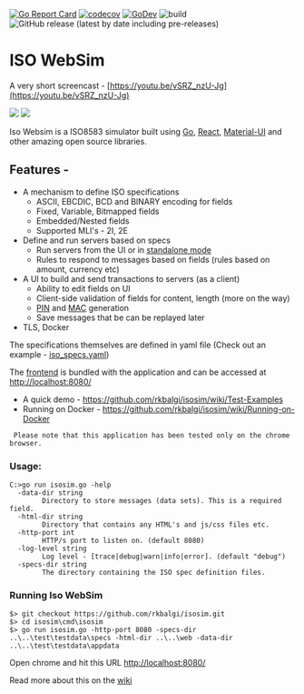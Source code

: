 [![Go Report Card](https://goreportcard.com/badge/github.com/rkbalgi/isosim)](https://goreportcard.com/report/github.com/rkbalgi/isosim)
[![codecov](https://codecov.io/gh/rkbalgi/isosim/branch/master/graph/badge.svg)](https://codecov.io/gh/rkbalgi/isosim)
[![GoDev](https://img.shields.io/badge/go.dev-reference-007d9c?logo=go&logoColor=white&style=flat-square)](https://pkg.go.dev/github.com/rkbalgi/isosim?tab=doc)
![build](https://github.com/rkbalgi/isosim/workflows/build/badge.svg)
![GitHub release (latest by date including pre-releases)](https://img.shields.io/github/v/release/rkbalgi/isosim?include_prereleases&style=flat)

# ISO WebSim
A very short screencast - [https://youtu.be/vSRZ_nzU-Jg](https://youtu.be/vSRZ_nzU-Jg)

![](https://github.com/rkbalgi/isosim/blob/master/docs/images/home_rel2020.04_01.png)
![](https://github.com/rkbalgi/isosim/blob/master/docs/images/home_rel2020.04_02.png)


Iso Websim is a ISO8583 simulator built using [Go](http://golang.org), [React](https://reactjs.org/), [Material-UI](https://material-ui.com/) and
other amazing open source libraries.

## Features -
* A mechanism to define ISO specifications
  * ASCII, EBCDIC, BCD and BINARY encoding for fields
  * Fixed, Variable, Bitmapped fields
  * Embedded/Nested fields 
  * Supported MLI's - 2I, 2E
* Define and run servers based on specs
  * Run servers from the UI or in [standalone mode](https://github.com/rkbalgi/isosim/wiki/Start-standalone-ISO-server-from-command-line)
  * Rules to respond to messages based on fields (rules based on amount, currency etc)   
* A UI to build and send transactions to servers (as a client)
  * Ability to edit fields on UI
  * Client-side validation of fields for content, length (more on the way)
  * [PIN](https://github.com/rkbalgi/isosim/wiki/Pin-Field-(DF52)-Generation) and [MAC](https://github.com/rkbalgi/isosim/wiki/MAC-Generation-(DF64-128)) generation 
  * Save messages that be can be replayed later
* TLS, Docker 

The specifications themselves are defined in yaml file (Check out an example - [iso_specs.yaml](https://github.com/rkbalgi/isosim/blob/master/test/testdata/specs/iso_specs.yaml))

The [frontend](https://github.com/rkbalgi/isosim-react-frontend) is bundled with the application and can be accessed at [http://localhost:8080/](http://localhost:8080/)


* A quick demo - https://github.com/rkbalgi/isosim/wiki/Test-Examples
* Running on Docker - https://github.com/rkbalgi/isosim/wiki/Running-on-Docker

 
` Please note that this application has been tested only on the chrome browser.`

### Usage: 
```
C:>go run isosim.go -help
  -data-dir string
        Directory to store messages (data sets). This is a required field.
  -html-dir string
        Directory that contains any HTML's and js/css files etc.
  -http-port int
        HTTP/s port to listen on. (default 8080)
  -log-level string
        Log level - [trace|debug|warn|info|error]. (default "debug")
  -specs-dir string
        The directory containing the ISO spec definition files.
```

### Running Iso WebSim 
```
$> git checkout https://github.com/rkbalgi/isosim.git
$> cd isosim\cmd\isosim
$> go run isosim.go -http-port 8080 -specs-dir ..\..\test\testdata\specs -html-dir ..\..\web -data-dir ..\..\test\testdata\appdata
```
Open chrome and hit this URL [http://localhost:8080/](http://localhost:8080/)

Read more about this on the [wiki](https://github.com/rkbalgi/isosim/wiki)



